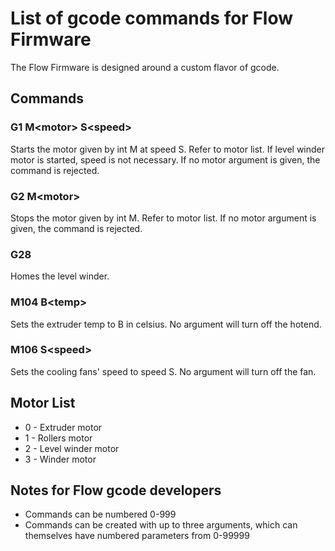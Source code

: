 # List of gcode commands for Flow Firmware
The Flow Firmware is designed around a custom flavor of gcode.

## Commands

### G1 M\<motor\> S\<speed\>
Starts the motor given by int M at speed S. Refer to motor list. If level winder motor is started, speed is not necessary. If no motor argument is given, the command is rejected.

### G2 M\<motor\>
Stops the motor given by int M. Refer to motor list. If no motor argument is given, the command is rejected.

### G28
Homes the level winder.

### M104 B\<temp\>
Sets the extruder temp to B in celsius. No argument will turn off the hotend.

### M106 S\<speed\>
Sets the cooling fans' speed to speed S. No argument will turn off the fan.


## Motor List
- 0 - Extruder motor
- 1 - Rollers motor
- 2 - Level winder motor
- 3 - Winder motor

## Notes for Flow gcode developers
- Commands can be numbered 0-999
- Commands can be created with up to three arguments, which can themselves have numbered parameters from 0-99999

